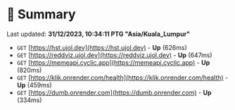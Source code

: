 # 📖 Summary
Last updated: **31/12/2023, 10:34:11 PTG "Asia/Kuala_Lumpur"**

- `GET` [https://hst.ujol.dev](https://hst.ujol.dev) - **Up** (626ms)
- `GET` [https://reddviz.ujol.dev](https://reddviz.ujol.dev) - **Up** (647ms)
- `GET` [https://memeapi.cyclic.app](https://memeapi.cyclic.app) - **Up** (820ms)
- `GET` [https://klik.onrender.com/health](https://klik.onrender.com/health) - **Up** (459ms)
- `GET` [https://dumb.onrender.com](https://dumb.onrender.com) - **Up** (334ms)
